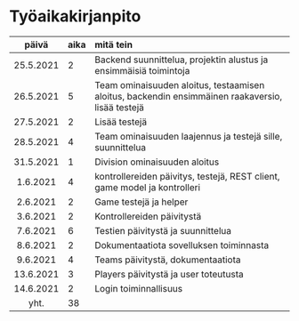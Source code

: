 # Työaikakirjanpito

| päivä | aika | mitä tein  |
| :----:|:-----| :-----|
| 25.5.2021  |  2  | Backend suunnittelua, projektin alustus ja ensimmäisiä toimintoja |
| 26.5.2021  |  5  | Team ominaisuuden aloitus, testaamisen aloitus, backendin ensimmäinen raakaversio, lisää testejä |
| 27.5.2021  |  2  | Lisää testejä |
| 28.5.2021  | 4  | Team ominaisuuden laajennus ja testejä sille, suunnittelua |
| 31.5.2021 |  1  | Division ominaisuuden aloitus |
| 1.6.2021 | 4 | kontrollereiden päivitys, testejä, REST client, game model ja kontrolleri |
| 2.6.2021 | 2 | Game testejä ja helper |
| 3.6.2021 | 2 | Kontrollereiden päivitystä |
| 7.6.2021 | 6 | Testien päivitystä ja suunnittelua|
| 8.6.2021 | 2 | Dokumentaatiota sovelluksen toiminnasta |
| 9.6.2021 | 4 | Teams päivitystä, dokumentaatiota |
| 13.6.2021 | 3 | Players päivitystä ja user toteutusta |
| 14.6.2021 | 2 | Login toiminnallisuus |
| yht. | 38 | |